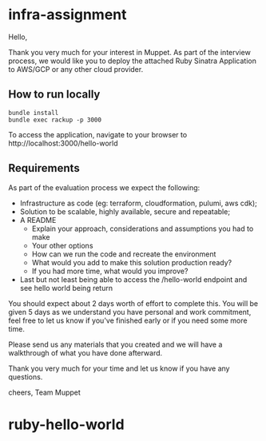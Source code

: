# infra-assignment

Hello,

Thank you very much for your interest in Muppet. As part of the interview process, we would like you to deploy the attached Ruby Sinatra Application to AWS/GCP or any other cloud provider.

## How to run locally
```
bundle install
bundle exec rackup -p 3000
```

To access the application, navigate to your browser to http://localhost:3000/hello-world

## Requirements

As part of the evaluation process we expect the following:
  - Infrastructure as code (eg: terraform, cloudformation, pulumi, aws cdk);
  - Solution to be scalable, highly available, secure and repeatable;
  - A README 
    - Explain your approach, considerations and assumptions you had to make
    - Your other options
    - How can we run the code and recreate the environment
    - What would you add to make this solution production ready?
    - If you had more time, what would you improve?
  - Last but not least being able to access the /hello-world endpoint and see hello world being return

You should expect about 2 days worth of effort to complete this. You will be given 5 days as we understand you have personal and work commitment, feel free to let us know if you've finished early or if you need some more time.

Please send us any materials that you created and we will have a walkthrough of what you have done afterward.

Thank you very much for your time and let us know if you have any questions.

cheers,
Team Muppet
# ruby-hello-world
